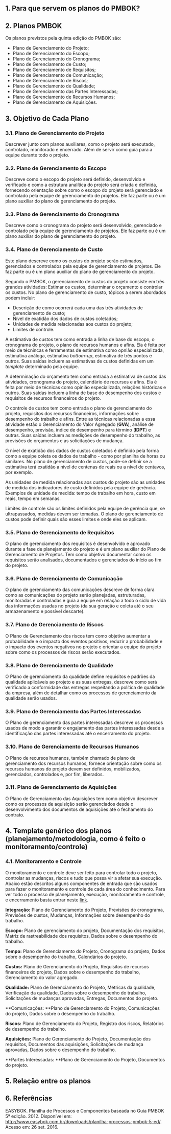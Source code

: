 ## 1. Para que servem os planos do PMBOK?

## 2. **Planos PMBOK**
Os planos previstos pela quinta edição do PMBOK são:

* Plano de Gerenciamento do Projeto;
* Plano de Gerenciamento do Escopo;
* Plano de Gerenciamento do Cronograma;
* Plano de Gerenciamento de Custo;
* Plano de Gerenciamento de Requisitos;
* Plano de Gerenciamento de Comunicação;
* Plano de Gerenciamento de Riscos;
* Plano de Gerenciamento de Qualidade;
* Plano de Gerenciamento das Partes Interessadas;
* Plano de Gerenciamento de Recursos Humanos;
* Plano de Gerenciamento de Aquisições.

## 3. **Objetivo de Cada Plano**
### 3.1. **Plano de Gerenciamento do Projeto**

Descrever junto com planos auxiliares, como o projeto será executado, controlado, monitorado e encerrado.
Além de servir como guia para a equipe durante todo o projeto.

### 3.2. **Plano de Gerenciamento do Escopo**

Descreve como o escopo do projeto será definido, desenvolvido e verificado e como a estrutura analítica do projeto será criada e definida, fornecendo orientação sobre como o escopo do projeto será gerenciado e controlado pela equipe de gerenciamento de projetos. Ele faz parte ou é um plano auxiliar do plano de gerenciamento do projeto.

### 3.3. **Plano de Gerenciamento do Cronograma**

Descreve como o cronograma do projeto será desenvolvido, gerenciado e controlado pela equipe de gerenciamento de projetos. Ele faz parte ou é um plano auxiliar do plano de gerenciamento do projeto.

### 3.4. **Plano de Gerenciamento de Custo**

Este plano descreve como os custos do projeto serão estimados, gerenciados e controlados pela equipe de gerenciamento de projetos. Ele faz parte ou é um plano auxiliar do plano de gerenciamento do projeto.

Segundo o PMBOK, o gerenciamento de custos do projeto consiste em três grandes atividades: Estimar os custos, determinar o orçamento e controlar os custos. No plano de gerenciamento de custo, tópicos a serem abordados podem incluir:
  * Descrição de como ocorrerá cada uma das três atividades de gerenciamento de custo;
  * Nível de exatidão dos dados de custos coletados;
  * Unidades de medida relacionadas aos custos do projeto;
  * Limites de controle.

A estimativa de custos tem como entrada a linha de base do escopo, o cronograma do projeto, o plano de recursos humanos e afins. Ela é feita por meio de técnincas e ferramentas de estimativa como opnião especializada, estimativa análoga, estimativa _bottom-up_, estimativa de três pontos e outros. Suas saídas incluem as estimativas de custos definidas em um _template_ determinado pela equipe.

A determinação do orçamento tem como entrada a estimativa de custos das atividades, cronograma do projeto, calendário de recursos e afins. Ela é feita por meio de técnicas como opinião especializada, relações históricas e outros. Suas saídas incluem a linha de base do desempenho dos custos e requisitos de recursos financeiros do projeto.

O controle de custos tem como entrada o plano de gerenciamento do projeto, requisitos dos recursos financeiros, informações sobre desempenho do trabalho e afins. Entre as técnicas relacionadas a essa atividade estão o Gerenciamento do Valor Agregado (**GVA**), análise de desempenho, previsão, índice de desempenho para término (**IDPT**) e outras. Suas saídas incluem as medições de desempenho do trabalho, as previsões de orçamentos e as solicitações de mudança.

O nível de exatidão dos dados de custos coletados é definido pela forma como a equipe coleta os dados de trabalho - como por planilha de horas ou similares. No plano de gerenciamento de custos, pode-se definir se a estimativa terá exatidão a nível de centenas de reais ou a nível de centavos, por exemplo.

As unidades de medida relacionadas aos custos do projeto são as unidades de medida dos indicadores de custo definidos pela equipe de gerência. Exemplos de unidade de medida: tempo de trabalho em hora, custo em reais, tempo em semanas.

Limites de controle são os limites definidos pela equipe de gerência que, se ultrapassados, medidas devem ser tomadas. O plano de gerenciamento de custos pode definir quais são esses limites e onde eles se aplicam.

### 3.5. **Plano de Gerenciamento de Requisitos**

O plano de gerenciamento dos requisitos é desenvolvido e aprovado durante a fase de planejamento do projeto e é um plano auxiliar do Plano de Gerenciamento de Projetos. Tem como objetivo documentar como os requisitos serão analisados, documentados e gerenciados do início ao fim do projeto.

### 3.6. **Plano de Gerenciamento de Comunicação**

O plano de gerenciamento das comunicações descreve de forma clara como as comunicações do projeto serão planejadas, estruturadas, monitoradas e controladas e guia a equipe em relação a todo o ciclo de vida das informações usadas no projeto (da sua geração e coleta até o seu armazenamento e possível descarte).

### 3.7. **Plano de Gerenciamento de Riscos**

O Plano de Gerenciamento dos riscos tem como objetivo aumentar a probabilidade e o impacto dos eventos positivos, reduzir a probabilidade e o impacto dos eventos negativos no projeto e orientar a equipe do projeto sobre como os processos de riscos serão executados.

### 3.8. **Plano de Gerenciamento de Qualidade**

O Plano de gerenciamento da qualidade define requisitos e padrões da qualidade aplicáveis ao projeto e as suas entregas, descreve como será verificado a conformidade das entregas respeitando a política de qualidade da empresa, além de detalhar como os processos de gerenciamento da qualidade serão usados.

### 3.9. **Plano de Gerenciamento das Partes Interessadas**

O Plano de gerenciamento das partes interessadas descreve os processos usados de modo a garantir o engajamento das partes interessadas desde a identificação das partes interessadas até o encerramento do projeto.

### 3.10. **Plano de Gerenciamento de Recursos Humanos**

O Plano de recursos humanos, também chamado de plano de gerenciamento dos recursos humanos, fornece orientação sobre como os recursos humanos do projeto devem ser definidos, mobilizados, gerenciados, controlados e, por fim, liberados.

### 3.11. **Plano de Gerenciamento de Aquisições**

O Plano de Gerenciamento das Aquisições tem como objetivo descrever como os processos de aquisição serão gerenciados desde o desenvolvimento dos documentos de aquisições até o fechamento do contrato.

## 4. Template genérico dos planos (planejamento/metodologia, como é feito o monitoramento/controle)

### 4.1. Monitoramento e Controle

O monitoramento e controle deve ser feito para controlar todo o projeto, controlar as mudanças, riscos e tudo que possa vir a afetar sua execução. Abaixo estão descritos alguns componentes de entrada que são usados para fazer o monitoramento e controle de cada área do conhecimento. Para ver todo o processo de planejamento, execução, monitoramento e controle, e encerramento basta entrar neste [link](http://www.easybok.com.br/downloads/planilha-processos-pmbok-5-ed/).

**Integração:** Plano de Gerenciamento do Projeto, Previsões do cronograma, Previsões de custos, Mudanças, Informações sobre desempenho do trabalho.

**Escopo:** Plano de gerenciamento do projeto, Documentação dos requisitos, Matriz de rastreabilidade dos requisitos, Dados sobre o desempenho do trabalho.

**Tempo:** Plano de Gerenciamento do Projeto, Cronograma do projeto, Dados sobre o desempenho do trabalho, Calendários do projeto.

**Custos:** Plano de Gerenciamento do Projeto, Requisitos de recursos financeiros do projeto, Dados sobre o desempenho do trabalho, Gerenciamento do valor agregado.

**Qualidade:** Plano de Gerenciamento do Projeto, Métricas da qualidade, Verificação da qualidade, Dados sobre o desempenho do trabalho, Solicitações de mudanças aprovadas, Entregas, Documentos do projeto.

**Comunicações: **Plano de Gerenciamento do Projeto, Comunicações do projeto, Dados sobre o desempenho do trabalho.

**Riscos:** Plano de Gerenciamento do Projeto, Registro dos riscos, Relatórios de desempenho do trabalho.

**Aquisições:** Plano de Gerenciamento do Projeto, Documentação dos requisitos, Documentos das aquisições, Solicitações de mudança aprovadas, Dados sobre o desempenho do trabalho.

**Partes Interessadas: **Plano de Gerenciamento do Projeto, Documentos do projeto.

## 5. Relação entre os planos

## 6. Referências

EASYBOK. Planilha de Processos e Componentes baseada no Guia PMBOK 5ª edição. 2012. Disponível em: <http://www.easybok.com.br/downloads/planilha-processos-pmbok-5-ed/>. Acesso em: 26 set. 2016.
